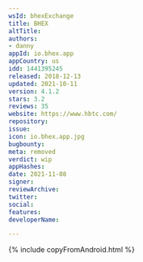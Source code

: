 ```yaml
---
wsId: bhexExchange
title: BHEX
altTitle: 
authors:
- danny
appId: io.bhex.app
appCountry: us
idd: 1441395245
released: 2018-12-13
updated: 2021-10-11
version: 4.1.2
stars: 3.2
reviews: 35
website: https://www.hbtc.com/
repository: 
issue: 
icon: io.bhex.app.jpg
bugbounty: 
meta: removed
verdict: wip
appHashes: 
date: 2021-11-08
signer: 
reviewArchive: 
twitter: 
social: 
features: 
developerName: 

---
```


{% include copyFromAndroid.html %}
